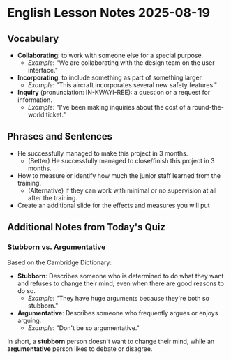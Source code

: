 # English Lesson Notes 2025-08-19

## Vocabulary

- **Collaborating**: to work with someone else for a special purpose.
    - *Example*: "We are collaborating with the design team on the user interface."
- **Incorporating**: to include something as part of something larger.
    - *Example*: "This aircraft incorporates several new safety features."
- **Inquiry** (pronunciation: IN-KWAYI-REE): a question or a request for information.
    - *Example*: "I've been making inquiries about the cost of a round-the-world ticket."

## Phrases and Sentences

- He successfully managed to make this project in 3 months.
  - (Better) He successfully managed to close/finish this project in 3 months.
- How to measure or identify how much the junior staff learned from the training.
  - (Alternative) If they can work with minimal or no supervision at all after the training.
- Create an additional slide for the effects and measures you will put

## Additional Notes from Today's Quiz

### Stubborn vs. Argumentative

Based on the Cambridge Dictionary:

*   **Stubborn**: Describes someone who is determined to do what they want and refuses to change their mind, even when there are good reasons to do so.
    *   *Example*: "They have huge arguments because they're both so stubborn."
*   **Argumentative**: Describes someone who frequently argues or enjoys arguing.
    *   *Example*: "Don't be so argumentative."

In short, a **stubborn** person doesn't want to change their mind, while an **argumentative** person likes to debate or disagree.
